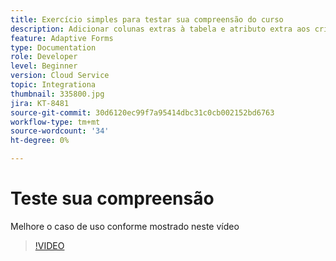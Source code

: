 ```yaml
---
title: Exercício simples para testar sua compreensão do curso
description: Adicionar colunas extras à tabela e atributo extra aos critérios de pesquisa
feature: Adaptive Forms
type: Documentation
role: Developer
level: Beginner
version: Cloud Service
topic: Integrationa
thumbnail: 335800.jpg
jira: KT-8481
source-git-commit: 30d6120ec99f7a95414dbc31c0cb002152bd6763
workflow-type: tm+mt
source-wordcount: '34'
ht-degree: 0%

---
```


# Teste sua compreensão

Melhore o caso de uso conforme mostrado neste vídeo

>[!VIDEO](https://video.tv.adobe.com/v/335800?quality=12&learn=on)


